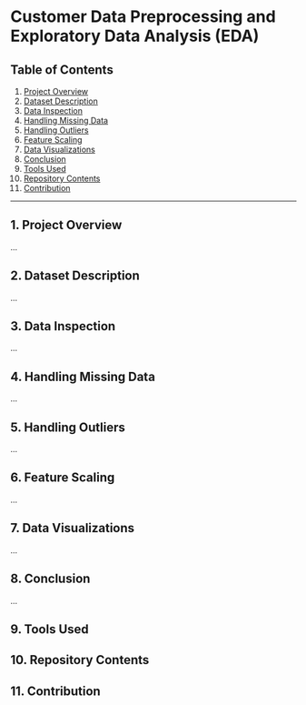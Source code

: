 # Customer Data Preprocessing and Exploratory Data Analysis (EDA)

## Table of Contents
1. [Project Overview](#project-overview)
2. [Dataset Description](#dataset-description)
3. [Data Inspection](#data-loading-and-inspection)
4. [Handling Missing Data](#handling-missing-data)
5. [Handling Outliers](#handling-outliers)
6. [Feature Scaling](#feature-scaling)
7. [Data Visualizations](#data-visualizations)
8. [Conclusion](#conclusion)
9. [Tools Used](#tools-used)
10. [Repository Contents](#repository-contents)
11. [Contribution](#contribution)

---

## 1. Project Overview
...

## 2. Dataset Description
...

## 3. Data Inspection
...

## 4. Handling Missing Data
...

## 5. Handling Outliers
...

## 6. Feature Scaling
...

## 7. Data Visualizations
...

## 8. Conclusion
...


## 9. Tools Used

## 10. Repository Contents

## 11. Contribution
